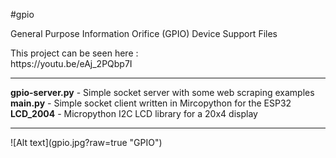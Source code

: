 #gpio

General Purpose Information Orifice (GPIO) Device Support Files
<p>
This project can be seen here :<br>
https://youtu.be/eAj_2PQbp7I
<hr>
<b>gpio-server.py</b> - Simple socket server with some web scraping examples
<b>main.py</b> - Simple socket client written in Mircopython for the ESP32
<b>LCD_2004</b> - Micropython I2C LCD library for a 20x4 display
<p>
<hr>
![Alt text](gpio.jpg?raw=true "GPIO")


